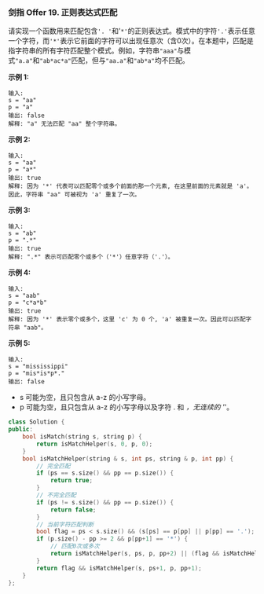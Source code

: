### 剑指 Offer 19. 正则表达式匹配
请实现一个函数用来匹配包含`'. '`和'`*'`的正则表达式。模式中的字符`'.'`表示任意一个字符，而`'*'`表示它前面的字符可以出现任意次（含0次）。在本题中，匹配是指字符串的所有字符匹配整个模式。例如，字符串`"aaa"`与模式`"a.a"`和`"ab*ac*a"`匹配，但与`"aa.a"`和`"ab*a"`均不匹配。

**示例 1:**
```
输入:
s = "aa"
p = "a"
输出: false
解释: "a" 无法匹配 "aa" 整个字符串。
```
**示例 2:**
```
输入:
s = "aa"
p = "a*"
输出: true
解释: 因为 '*' 代表可以匹配零个或多个前面的那一个元素, 在这里前面的元素就是 'a'。因此，字符串 "aa" 可被视为 'a' 重复了一次。
```
**示例 3:**
```
输入:
s = "ab"
p = ".*"
输出: true
解释: ".*" 表示可匹配零个或多个（'*'）任意字符（'.'）。
```
**示例 4:**
```
输入:
s = "aab"
p = "c*a*b"
输出: true
解释: 因为 '*' 表示零个或多个，这里 'c' 为 0 个, 'a' 被重复一次。因此可以匹配字符串 "aab"。
```
**示例 5:**
```
输入:
s = "mississippi"
p = "mis*is*p*."
输出: false
```
* s 可能为空，且只包含从 a-z 的小写字母。
* p 可能为空，且只包含从 a-z 的小写字母以及字符 . 和 *，无连续的 '*'。

```cpp
class Solution {
public:
    bool isMatch(string s, string p) {
        return isMatchHelper(s, 0, p, 0);
    }
    bool isMatchHelper(string & s, int ps, string & p, int pp) {
        // 完全匹配
        if (ps == s.size() && pp == p.size()) {
            return true;
        }
        // 不完全匹配
        if (ps != s.size() && pp == p.size()) {
            return false;
        }
        // 当前字符匹配判断
        bool flag = ps < s.size() && (s[ps] == p[pp] || p[pp] == '.');
        if (p.size() - pp >= 2 && p[pp+1] == '*') {
            // 匹配0次或多次
            return isMatchHelper(s, ps, p, pp+2) || (flag && isMatchHelper(s, ps+1, p, pp));
        }
        return flag && isMatchHelper(s, ps+1, p, pp+1);
    }
};
```